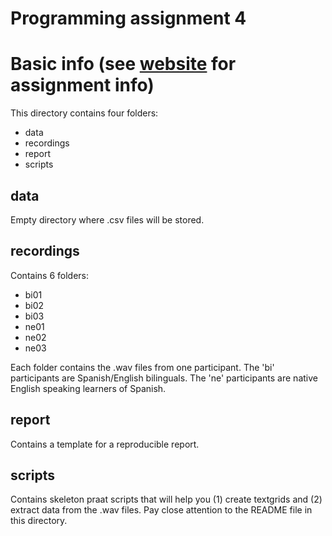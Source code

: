 Programming assignment 4
========================

# Basic info (see [website](https://www.jvcasillas.com/ru_teaching/ru_spanish_585/585_02_s2020/site_libs/assets/programming_assignments/pa4/index.html) for assignment info)

This directory contains four folders:

- data
- recordings
- report
- scripts

## data

Empty directory where .csv files will be stored.

## recordings

Contains 6 folders:

- bi01
- bi02
- bi03
- ne01
- ne02
- ne03

Each folder contains the .wav files from one participant. 
The 'bi' participants are Spanish/English bilinguals. 
The 'ne' participants are native English speaking learners of Spanish.

## report

Contains a template for a reproducible report.

## scripts

Contains skeleton praat scripts that will help you (1) create textgrids and 
(2) extract data from the .wav files. 
Pay close attention to the README file in this directory.
